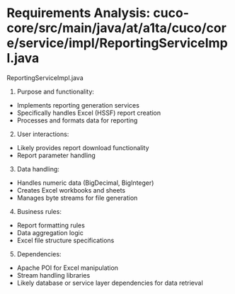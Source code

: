 # Requirements Analysis: cuco-core/src/main/java/at/a1ta/cuco/core/service/impl/ReportingServiceImpl.java

ReportingServiceImpl.java
1. Purpose and functionality:
- Implements reporting generation services
- Specifically handles Excel (HSSF) report creation
- Processes and formats data for reporting

2. User interactions:
- Likely provides report download functionality
- Report parameter handling

3. Data handling:
- Handles numeric data (BigDecimal, BigInteger)
- Creates Excel workbooks and sheets
- Manages byte streams for file generation

4. Business rules:
- Report formatting rules
- Data aggregation logic
- Excel file structure specifications

5. Dependencies:
- Apache POI for Excel manipulation
- Stream handling libraries
- Likely database or service layer dependencies for data retrieval